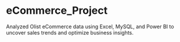 # eCommerce_Project
Analyzed Olist eCommerce data using Excel, MySQL, and Power BI to uncover sales trends and optimize business insights.
